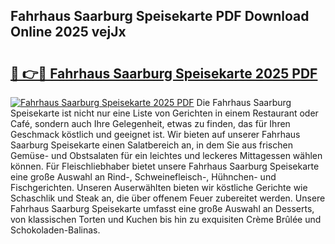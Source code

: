 ## Fahrhaus Saarburg Speisekarte PDF Download Online 2025 vejJx

# <h2><a href="http://gc99etf.nevu.top/?p=Fahrhaus+Saarburg+Speisekarte">🔗 👉🔴 Fahrhaus Saarburg Speisekarte 2025 PDF</a></h2>

[![Fahrhaus Saarburg Speisekarte 2025 PDF](https://i.imgur.com/dBaPXMq.png)](http://gc99etf.nevu.top/?p=Fahrhaus+Saarburg+Speisekarte)
Die Fahrhaus Saarburg Speisekarte ist nicht nur eine Liste von Gerichten in einem Restaurant oder Café, sondern auch Ihre Gelegenheit, etwas zu finden, das für Ihren Geschmack köstlich und geeignet ist. Wir bieten auf unserer Fahrhaus Saarburg Speisekarte einen Salatbereich an, in dem Sie aus frischen Gemüse- und Obstsalaten für ein leichtes und leckeres Mittagessen wählen können. Für Fleischliebhaber bietet unsere Fahrhaus Saarburg Speisekarte eine große Auswahl an Rind-, Schweinefleisch-, Hühnchen- und Fischgerichten. Unseren Auserwählten bieten wir köstliche Gerichte wie Schaschlik und Steak an, die über offenem Feuer zubereitet werden. Unsere Fahrhaus Saarburg Speisekarte umfasst eine große Auswahl an Desserts, von klassischen Torten und Kuchen bis hin zu exquisiten Crème Brûlée und Schokoladen-Balinas.
